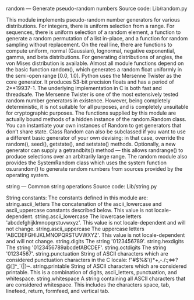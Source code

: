 random — Generate pseudo-random numbers
Source code: Lib/random.py

This module implements pseudo-random number generators for various distributions.
For integers, there is uniform selection from a range. For sequences, there is uniform selection of a random element, a function to generate a random permutation of a list in-place, and a function for random sampling without replacement.
On the real line, there are functions to compute uniform, normal (Gaussian), lognormal, negative exponential, gamma, and beta distributions. For generating distributions of angles, the von Mises distribution is available.
Almost all module functions depend on the basic function random(), which generates a random float uniformly in the semi-open range [0.0, 1.0). Python uses the Mersenne Twister as the core generator. It produces 53-bit precision floats and has a period of 2**19937-1. The underlying implementation in C is both fast and threadsafe. The Mersenne Twister is one of the most extensively tested random number generators in existence. However, being completely deterministic, it is not suitable for all purposes, and is completely unsuitable for cryptographic purposes.
The functions supplied by this module are actually bound methods of a hidden instance of the random.Random class. You can instantiate your own instances of Random to get generators that don’t share state.
Class Random can also be subclassed if you want to use a different basic generator of your own devising: in that case, override the random(), seed(), getstate(), and setstate() methods. Optionally, a new generator can supply a getrandbits() method — this allows randrange() to produce selections over an arbitrarily large range.
The random module also provides the SystemRandom class which uses the system function os.urandom() to generate random numbers from sources provided by the operating system.


string — Common string operations
Source code: Lib/string.py

String constants:
The constants defined in this module are:
string.ascii_letters
The concatenation of the ascii_lowercase and ascii_uppercase constants described below. This value is not locale-dependent.
string.ascii_lowercase
The lowercase letters 'abcdefghijklmnopqrstuvwxyz'. This value is not locale-dependent and will not change.
string.ascii_uppercase
The uppercase letters 'ABCDEFGHIJKLMNOPQRSTUVWXYZ'. This value is not locale-dependent and will not change.
string.digits
The string '0123456789'.
string.hexdigits
The string '0123456789abcdefABCDEF'.
string.octdigits
The string '01234567'.
string.punctuation
String of ASCII characters which are considered punctuation characters in the C locale: !"#$%&'()*+,-./:;<=>?@[\]^_`{|}~.
string.printable
String of ASCII characters which are considered printable. This is a combination of digits, ascii_letters, punctuation, and whitespace.
string.whitespace
A string containing all ASCII characters that are considered whitespace. This includes the characters space, tab, linefeed, return, formfeed, and vertical tab.
